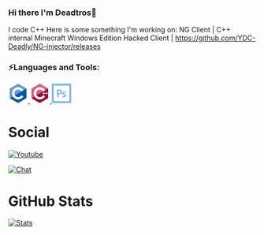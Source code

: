 ### Hi there I'm Deadtros👋

I code C++ Here is some something I'm working on:
NG Client | C++ internal Minecraft Windows Edition Hacked Client | https://github.com/YDC-Deadly/NG-injector/releases

### ⚡Languages and Tools:
<p align="left"> <a href="https://www.cprogramming.com/" target="_blank" rel="noreferrer"> <img src="https://raw.githubusercontent.com/devicons/devicon/master/icons/c/c-original.svg" alt="c" width="40" height="40"/> </a> <a href="https://www.w3schools.com/cpp/" target="_blank" rel="noreferrer"> <img src="https://raw.githubusercontent.com/devicons/devicon/master/icons/cplusplus/cplusplus-original.svg" alt="cplusplus" width="40" height="40"/> </a> <a target="_blank" rel="noreferrer"> </a> <a src="https://raw.githubusercontent.com/devicons/devicon/master/icons/java/java-original.svg" alt="java" width="40" height="40"/> </a> <a href="https://www.photoshop.com/en" target="_blank" rel="noreferrer"> <img src="https://raw.githubusercontent.com/devicons/devicon/master/icons/photoshop/photoshop-line.svg" alt="photoshop" width="40" height="40"/> </a> </p>

# Social
[![Youtube](https://img.shields.io/badge/%20youtube-1567da.svg)](https://www.youtube.com/channel/UCkIaXJkuRGKSEYnlEvxKMiw)


[![Chat](https://img.shields.io/badge/chat-on%20discord-7289da.svg)](https://discord.com/invite/hCb3Y2xd3k)

# GitHub Stats


[![Stats](https://github-readme-stats.vercel.app/api?username=YDC-Deadly&show_icons=true&hide_title=true)](https://github.com/YDC-Deadly)

